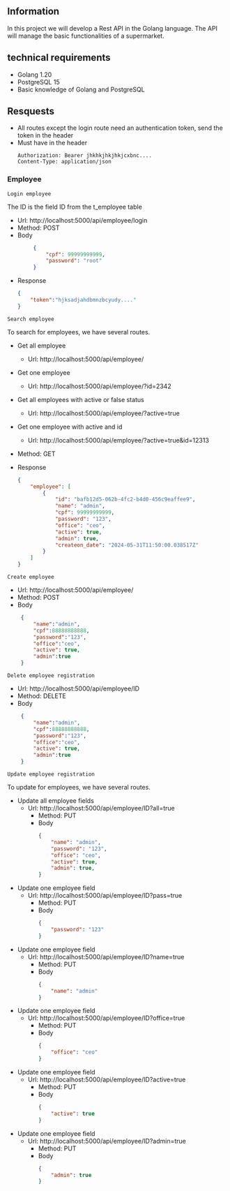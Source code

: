## Information
In this project we will develop a Rest API in the Golang language.
The API will manage the basic functionalities of a supermarket.


## technical requirements
* Golang 1.20
* PostgreSQL 15
* Basic knowledge of Golang and PostgreSQL

## Resquests
* All routes except the login route need an authentication token, send the token in the header
* Must have in the header
    ```
    Authorization: Bearer jhkhkjhkjhkjcxbnc....
    Content-Type: application/json
    ```
### Employee  
``Login employee ``

The ID is the field ID from the t_employee table

 * Url: http://localhost:5000/api/employee/login
 * Method: POST
 * Body
   ```json
        {
            "cpf": 99999999999,
            "password": "root"
        }
    ```
 * Response
    ```json
    {
        "token":"hjksadjahdbmnzbcyudy...."
    } 
    ```  

``Search employee `` 

To search for employees, we have several routes. 
* Get all employee
    *  Url: http://localhost:5000/api/employee/
* Get one employee
    *  Url: http://localhost:5000/api/employee/?id=2342
* Get all employees with active or false status
    *  Url: http://localhost:5000/api/employee/?active=true
* Get one employee with active and id
    *  Url: http://localhost:5000/api/employee/?active=true&id=12313

 * Method: GET
 * Response
    ```json
    {
        "employee": [
            {
                "id": "bafb12d5-062b-4fc2-b4d0-456c9eaffee9",
                "name": "admin",
                "cpf": 99999999999,
                "password": "123",
                "office": "ceo",
                "active": true,
                "admin": true,
                "createon_date": "2024-05-31T11:50:00.038517Z"
            }
        ]
    } 
    ```  
``Create employee ``
 * Url: http://localhost:5000/api/employee/
 * Method: POST
 * Body
   ```json
    {
        "name":"admin",
        "cpf":88888888888,
        "password":"123",
        "office":"ceo",
        "active": true,
        "admin":true
    }
    ```
 ``Delete employee registration``
 * Url: http://localhost:5000/api/employee/ID
 * Method: DELETE
 * Body
   ```json
    {
        "name":"admin",
        "cpf":88888888888,
        "password":"123",
        "office":"ceo",
        "active": true,
        "admin":true
    }
    ```
``Update employee registration`` 

To update for employees, we have several routes. 
* Update all employee fields
    *  Url: http://localhost:5000/api/employee/ID?all=true
        * Method: PUT
        * Body
            ```json
            {
                "name": "admin",
                "password": "123",
                "office": "ceo",
                "active": true,
                "admin": true,
            } 
            ```
* Update one employee field
    *  Url: http://localhost:5000/api/employee/ID?pass=true
        * Method: PUT
        * Body
            ```json
            {
                "password": "123"
            } 
            ```
* Update one employee field
    *  Url: http://localhost:5000/api/employee/ID?name=true
        * Method: PUT
        * Body
            ```json
            {
                "name": "admin"
            } 
            ```
* Update one employee field
    *  Url: http://localhost:5000/api/employee/ID?office=true
        * Method: PUT
        * Body
            ```json
            {
                "office": "ceo"
            } 
            ```
* Update one employee field
    *  Url: http://localhost:5000/api/employee/ID?active=true
        * Method: PUT
        * Body
            ```json
            {
                "active": true
            } 
            ```
* Update one employee field
    *  Url: http://localhost:5000/api/employee/ID?admin=true
        * Method: PUT
        * Body
            ```json
            {
                "admin": true
            } 
            ```